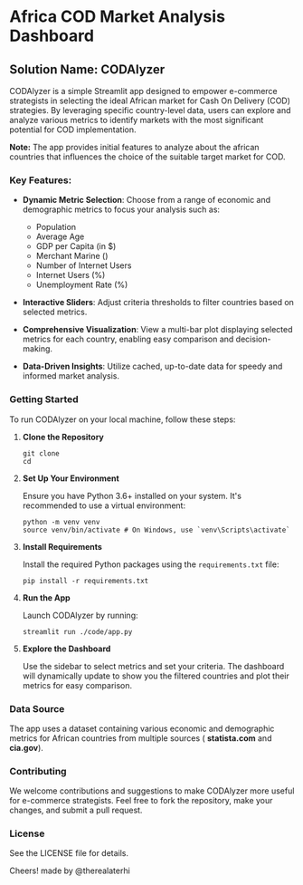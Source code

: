 # Africa COD Market Analysis Dashboard

## Solution Name: CODAlyzer

CODAlyzer is a simple Streamlit app designed to empower e-commerce strategists in selecting the ideal African market for Cash On Delivery (COD) strategies. By leveraging specific country-level data, users can explore and analyze various metrics to identify markets with the most significant potential for COD implementation.

**Note:** The app provides initial features to analyze about the african countries that influences the choice of the suitable target market for COD.

### Key Features:

- **Dynamic Metric Selection**: Choose from a range of economic and demographic metrics to focus your analysis such as:
    * Population
    * Average Age
    * GDP per Capita (in $)
    * Merchant Marine ()
    * Number of Internet Users
    * Internet Users (%)
    * Unemployment Rate (%)

- **Interactive Sliders**: Adjust criteria thresholds to filter countries based on selected metrics.
- **Comprehensive Visualization**: View a multi-bar plot displaying selected metrics for each country, enabling easy comparison and decision-making.
- **Data-Driven Insights**: Utilize cached, up-to-date data for speedy and informed market analysis.

### Getting Started

To run CODAlyzer on your local machine, follow these steps:

1. **Clone the Repository**

    ```
    git clone 
    cd 
    ```

2. **Set Up Your Environment**

    Ensure you have Python 3.6+ installed on your system. It's recommended to use a virtual environment:

    ```
    python -m venv venv
    source venv/bin/activate # On Windows, use `venv\Scripts\activate`
    ```

3. **Install Requirements**

    Install the required Python packages using the `requirements.txt` file:

    ```
    pip install -r requirements.txt
    ```

4. **Run the App**

    Launch CODAlyzer by running:

    ```
    streamlit run ./code/app.py
    ```

5. **Explore the Dashboard**

    Use the sidebar to select metrics and set your criteria. The dashboard will dynamically update to show you the filtered countries and plot their metrics for easy comparison.

### Data Source

The app uses a dataset containing various economic and demographic metrics for African countries from multiple sources ( **statista.com** and **cia.gov**).

### Contributing

We welcome contributions and suggestions to make CODAlyzer more useful for e-commerce strategists. Feel free to fork the repository, make your changes, and submit a pull request.

### License

See the LICENSE file for details.

Cheers!
made by @therealaterhi
